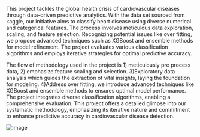 This project tackles the global health crisis of cardiovascular
diseases through data-driven predictive analytics. With the
data set sourced from kaggle, our initiative aims to classify
heart disease using diverse numerical and categorical features.
The process involves meticulous data exploration, scaling,
and feature selection. Recognizing potential issues like over
fitting, we propose advanced techniques such as XGBoost and
ensemble methods for model refinement. The project evaluates
various classification algorithms and employs iterative strategies for optimal predictive accuracy.

The flow of methodology used in the project is 1) meticulously pre process data, 2) emphasize feature scaling and
selection. 3)Exploratory data analysis which guides the extraction of vital insights, laying the foundation for modeling.
4)Address over fitting, we introduce advanced techniques like
XGBoost and ensemble methods to ensures optimal model
performance.
The project integrates diverse classification algorithms, enabling a comprehensive evaluation. This project offers a detailed glimpse into our systematic methodology, emphasizing
its iterative nature and commitment to enhance predictive
accuracy in cardiovascular disease detection.

![image](https://github.com/hariprakash619/HeartDiseaseModel/assets/14228793/1c51894c-6ad4-4e2f-ab7f-ce230b825baa)


